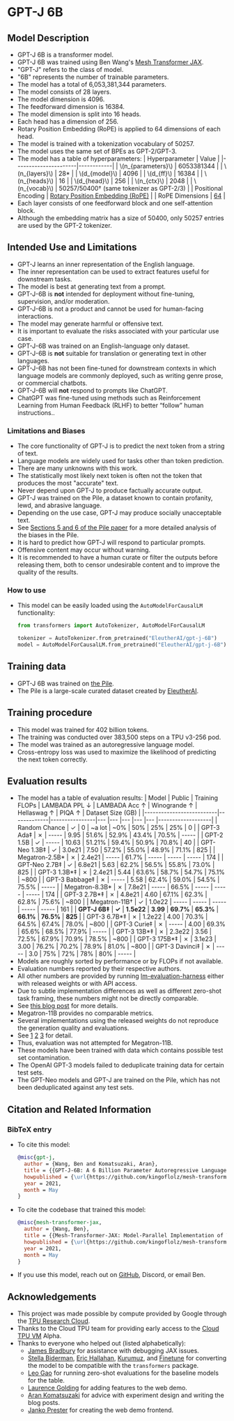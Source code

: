 # GPT-J 6B

## Model Description
- GPT-J 6B is a transformer model.
- GPT-J 6B was trained using Ben Wang's [Mesh Transformer JAX](https://github.com/kingoflolz/mesh-transformer-jax/).
- "GPT-J" refers to the class of model.
- "6B" represents the number of trainable parameters.
- The model has a total of 6,053,381,344 parameters.
- The model consists of 28 layers.
- The model dimension is 4096.
- The feedforward dimension is 16384.
- The model dimension is split into 16 heads.
- Each head has a dimension of 256.
- Rotary Position Embedding (RoPE) is applied to 64 dimensions of each head.
- The model is trained with a tokenization vocabulary of 50257.
- The model uses the same set of BPEs as GPT-2/GPT-3.
- The model has a table of hyperparameters:
  | Hyperparameter       | Value      |
  |----------------------|------------|
  | \\(n_{parameters}\\) | 6053381344 |
  | \\(n_{layers}\\)     | 28&ast;    |
  | \\(d_{model}\\)      | 4096       |
  | \\(d_{ff}\\)         | 16384      |
  | \\(n_{heads}\\)      | 16         |
  | \\(d_{head}\\)       | 256        |
  | \\(n_{ctx}\\)        | 2048       |
  | \\(n_{vocab}\\)      | 50257/50400&dagger; (same tokenizer as GPT-2/3)  |
  | Positional Encoding  | [Rotary Position Embedding (RoPE)](https://arxiv.org/abs/2104.09864) |
  | RoPE Dimensions      | [64](https://github.com/kingoflolz/mesh-transformer-jax/blob/f2aa66e0925de6593dcbb70e72399b97b4130482/mesh_transformer/layers.py#L223) |
- Each layer consists of one feedforward block and one self-attention block.
- Although the embedding matrix has a size of 50400, only 50257 entries are used by the GPT-2 tokenizer.

## Intended Use and Limitations
- GPT-J learns an inner representation of the English language.
- The inner representation can be used to extract features useful for downstream tasks.
- The model is best at generating text from a prompt.
- GPT-J-6B is **not** intended for deployment without fine-tuning, supervision, and/or moderation.
- GPT-J-6B is not a product and cannot be used for human-facing interactions.
- The model may generate harmful or offensive text.
- It is important to evaluate the risks associated with your particular use case.
- GPT-J-6B was trained on an English-language only dataset.
- GPT-J-6B is **not** suitable for translation or generating text in other languages.
- GPT-J-6B has not been fine-tuned for downstream contexts in which language models are commonly deployed, such as writing genre prose, or commercial chatbots.
- GPT-J-6B will **not** respond to prompts like ChatGPT.
- ChatGPT was fine-tuned using methods such as Reinforcement Learning from Human Feedback (RLHF) to better “follow” human instructions..

### Limitations and Biases
- The core functionality of GPT-J is to predict the next token from a string of text.
- Language models are widely used for tasks other than token prediction.
- There are many unknowns with this work.
- The statistically most likely next token is often not the token that produces the most "accurate" text.
- Never depend upon GPT-J to produce factually accurate output.
- GPT-J was trained on the Pile, a dataset known to contain profanity, lewd, and abrasive language.
- Depending on the use case, GPT-J may produce socially unacceptable text.
- See [Sections 5 and 6 of the Pile paper](https://arxiv.org/abs/2101.00027) for a more detailed analysis of the biases in the Pile.
- It is hard to predict how GPT-J will respond to particular prompts.
- Offensive content may occur without warning.
- It is recommended to have a human curate or filter the outputs before releasing them, both to censor undesirable content and to improve the quality of the results.

### How to use
- This model can be easily loaded using the `AutoModelForCausalLM` functionality:
  ```python
  from transformers import AutoTokenizer, AutoModelForCausalLM

  tokenizer = AutoTokenizer.from_pretrained("EleutherAI/gpt-j-6B")
  model = AutoModelForCausalLM.from_pretrained("EleutherAI/gpt-j-6B")
  ```

## Training data
- GPT-J 6B was trained on [the Pile](https://pile.eleuther.ai).
- The Pile is a large-scale curated dataset created by [EleutherAI](https://www.eleuther.ai).

## Training procedure
- This model was trained for 402 billion tokens.
- The training was conducted over 383,500 steps on a TPU v3-256 pod.
- The model was trained as an autoregressive language model.
- Cross-entropy loss was used to maximize the likelihood of predicting the next token correctly.

## Evaluation results
- The model has a table of evaluation results:
  |  Model                   | Public      | Training FLOPs | LAMBADA PPL ↓ | LAMBADA Acc ↑ | Winogrande ↑ | Hellaswag ↑ | PIQA ↑    | Dataset Size (GB) |
  |--------------------------|-------------|----------------|---            |---            |---           |---          |---        |-------------------|
  | Random Chance            | &check;     | 0              | ~a lot        | ~0%           | 50%          | 25%         | 25%       | 0                 |
  | GPT-3 Ada&ddagger;       | &cross;     | -----          | 9.95          | 51.6%         | 52.9%        | 43.4%       | 70.5%     | -----             |
  | GPT-2 1.5B               | &check;     | -----          | 10.63         | 51.21%        | 59.4%        | 50.9%       | 70.8%     | 40                |
  | GPT-Neo 1.3B&ddagger;    | &check;     | 3.0e21         | 7.50          | 57.2%         | 55.0%        | 48.9%       | 71.1%     | 825               |
  | Megatron-2.5B&ast;       | &cross;     | 2.4e21         | -----         | 61.7%         | -----        | -----       | -----     | 174               |
  | GPT-Neo 2.7B&ddagger;    | &check;     | 6.8e21         | 5.63          | 62.2%         | 56.5%        | 55.8%       | 73.0%     | 825               |
  | GPT-3 1.3B&ast;&ddagger; | &cross;     | 2.4e21         | 5.44          | 63.6%         | 58.7%        | 54.7%       | 75.1%     | ~800              |
  | GPT-3 Babbage&ddagger;   | &cross;     | -----          | 5.58          | 62.4%         | 59.0%        | 54.5%       | 75.5%     | -----             |
  | Megatron-8.3B&ast;       | &cross;     | 7.8e21         | -----         | 66.5%         | -----        | -----       | -----     | 174               |
  | GPT-3 2.7B&ast;&ddagger; | &cross;     | 4.8e21         | 4.60          | 67.1%         | 62.3%        | 62.8%       | 75.6%     | ~800              |
  | Megatron-11B&dagger;     | &check;     | 1.0e22         | -----         | -----         | -----        | -----       | -----     | 161               |
  | **GPT-J 6B&ddagger;**    | **&check;** | **1.5e22**     | **3.99**      | **69.7%**     | **65.3%**    | **66.1%**   | **76.5%** | **825**           |
  | GPT-3 6.7B&ast;&ddagger; | &cross;     | 1.2e22         | 4.00          | 70.3%         | 64.5%        | 67.4%       | 78.0%     | ~800              |
  | GPT-3 Curie&ddagger;     | &cross;     | -----          | 4.00          | 69.3%         | 65.6%        | 68.5%       | 77.9%     | -----             |
  | GPT-3 13B&ast;&ddagger;  | &cross;     | 2.3e22         | 3.56          | 72.5%         | 67.9%        | 70.9%       | 78.5%     | ~800              |
  | GPT-3 175B&ast;&ddagger; | &cross;     | 3.1e23         | 3.00          | 76.2%         | 70.2%        | 78.9%       | 81.0%     | ~800              |
  | GPT-3 Davinci&ddagger;   | &cross;     | -----          | 3.0           | 75%           | 72%          | 78%         | 80%       | -----             |
- Models are roughly sorted by performance or by FLOPs if not available.
- Evaluation numbers reported by their respective authors.
- All other numbers are provided by running [lm-evaluation-harness](https://github.com/EleutherAI/lm-evaluation-harness/) either with released weights or with API access.
- Due to subtle implementation differences as well as different zero-shot task framing, these numbers might not be directly comparable.
- See [this blog post](https://blog.eleuther.ai/gpt3-model-sizes/) for more details.
- Megatron-11B provides no comparable metrics.
- Several implementations using the released weights do not reproduce the generation quality and evaluations.
- See [1](https://github.com/huggingface/transformers/pull/10301) [2](https://github.com/pytorch/fairseq/issues/2358) [3](https://github.com/pytorch/fairseq/issues/2719) for detail.
- Thus, evaluation was not attempted for Megatron-11B.
- These models have been trained with data which contains possible test set contamination.
- The OpenAI GPT-3 models failed to deduplicate training data for certain test sets.
- The GPT-Neo models and GPT-J are trained on the Pile, which has not been deduplicated against any test sets.

## Citation and Related Information

### BibTeX entry
- To cite this model:
  ```bibtex
  @misc{gpt-j,
    author = {Wang, Ben and Komatsuzaki, Aran},
    title = {{GPT-J-6B: A 6 Billion Parameter Autoregressive Language Model}},
    howpublished = {\url{https://github.com/kingoflolz/mesh-transformer-jax}},
    year = 2021,
    month = May
  }
  ```
- To cite the codebase that trained this model:
  ```bibtex
  @misc{mesh-transformer-jax,
    author = {Wang, Ben},
    title = {{Mesh-Transformer-JAX: Model-Parallel Implementation of Transformer Language Model with JAX}},
    howpublished = {\url{https://github.com/kingoflolz/mesh-transformer-jax}},
    year = 2021,
    month = May
  }
  ```
- If you use this model, reach out on [GitHub](https://github.com/kingoflolz/mesh-transformer-jax), Discord, or email Ben.

## Acknowledgements
- This project was made possible by compute provided by Google through the [TPU Research Cloud](https://sites.research.google/trc/).
- Thanks to the Cloud TPU team for providing early access to the [Cloud TPU VM](https://cloud.google.com/blog/products/compute/introducing-cloud-tpu-vms) Alpha.
- Thanks to everyone who helped out (listed alphabetically):
  - [James Bradbury](https://twitter.com/jekbradbury) for assistance with debugging JAX issues.
  - [Stella Biderman](https://www.stellabiderman.com), [Eric Hallahan](https://twitter.com/erichallahan), [Kurumuz](https://github.com/kurumuz/), and [Finetune](https://github.com/finetuneanon/) for converting the model to be compatible with the `transformers` package.
  - [Leo Gao](https://twitter.com/nabla_theta) for running zero-shot evaluations for the baseline models for the table.
  - [Laurence Golding](https://github.com/researcher2/) for adding features to the web demo.
  - [Aran Komatsuzaki](https://twitter.com/arankomatsuzaki) for advice with experiment design and writing the blog posts.
  - [Janko Prester](https://github.com/jprester/) for creating the web demo frontend.
